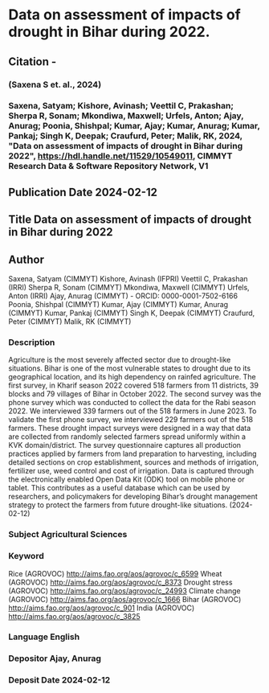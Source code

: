 # Data on assessment of impacts of drought in Bihar during 2022.
## Citation - 
### (Saxena S et. al., 2024)
### Saxena, Satyam; Kishore, Avinash; Veettil C, Prakashan; Sherpa R, Sonam; Mkondiwa, Maxwell; Urfels, Anton; Ajay, Anurag; Poonia, Shishpal; Kumar, Ajay; Kumar, Anurag; Kumar, Pankaj; Singh K, Deepak; Craufurd, Peter; Malik, RK, 2024, "Data on assessment of impacts of drought in Bihar during 2022", https://hdl.handle.net/11529/10549011, CIMMYT Research Data & Software Repository Network, V1
## Publication Date 	    2024-02-12
## Title 	Data on assessment of impacts of drought in Bihar during 2022
## Author 	
Saxena, Satyam (CIMMYT)
Kishore, Avinash (IFPRI)
Veettil C, Prakashan (IRRI)
Sherpa R, Sonam (CIMMYT)
Mkondiwa, Maxwell (CIMMYT)
Urfels, Anton (IRRI)
Ajay, Anurag (CIMMYT) - ORCID: 0000-0001-7502-6166
Poonia, Shishpal (CIMMYT)
Kumar, Ajay (CIMMYT)
Kumar, Anurag (CIMMYT)
Kumar, Pankaj (CIMMYT)
Singh K, Deepak (CIMMYT)
Craufurd, Peter (CIMMYT)
Malik, RK (CIMMYT)

### Description 	
Agriculture is the most severely affected sector due to drought-like situations. Bihar is one of the most vulnerable states to drought due to its geographical location, and its high dependency on rainfed agriculture. The first survey, in Kharif season 2022 covered 518 farmers from 11 districts, 39 blocks and 79 villages of Bihar in October 2022. The second survey was the phone survey which was conducted to collect the data for the Rabi season 2022. We interviewed 339 farmers out of the 518 farmers in June 2023. To validate the first phone survey, we interviewed 229 farmers out of the 518 farmers. These drought impact surveys were designed in a way that data are collected from randomly selected farmers spread uniformly within a KVK domain/district. The survey questionnaire captures all production practices applied by farmers from land preparation to harvesting, including detailed sections on crop establishment, sources and methods of irrigation, fertilizer use, weed control and cost of irrigation. Data is captured through the electronically enabled Open Data Kit (ODK) tool on mobile phone or tablet. This contributes as a useful database which can be used by researchers, and policymakers for developing Bihar’s drought management strategy to protect the farmers from future drought-like situations. (2024-02-12)
### Subject 	Agricultural Sciences
### Keyword 	
Rice (AGROVOC) http://aims.fao.org/aos/agrovoc/c_6599
Wheat (AGROVOC) http://aims.fao.org/aos/agrovoc/c_8373
Drought stress (AGROVOC) http://aims.fao.org/aos/agrovoc/c_24993
Climate change (AGROVOC) http://aims.fao.org/aos/agrovoc/c_1666
Bihar (AGROVOC) http://aims.fao.org/aos/agrovoc/c_901
India (AGROVOC) http://aims.fao.org/aos/agrovoc/c_3825
### Language 	English
### Depositor 	Ajay, Anurag
### Deposit Date 	2024-02-12
